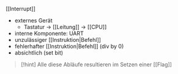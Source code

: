 [[Interrupt]]

- externes Gerät
	- Tastatur -> [[Leitung]] -> [[CPU]] 
- interne Komponente: UART
- unzulässiger [[Instruktion|Befehl]]
- fehlerhafter [[Instruktion|Befehl]] (div by $0$)
- absichtlich (set bit)

> [!hint] Alle diese Abläufe resultieren im Setzen einer [[Flag]]

